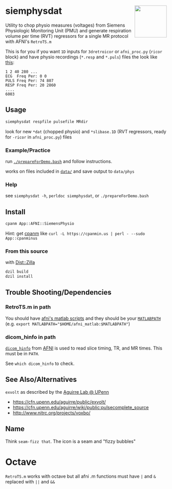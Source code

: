 # siemphysdat <img height=100 widht=100 align=right src=https://raw.githubusercontent.com/LabNeuroCogDevel/siemphysdat/master/icon.png>

Utility to chop physio measures (voltages) from Siemens Physiologic Monitoring Unit (PMU) and generate respiration volume per time (RVT) regressors for a single MR protocol with AFNI's `RetroTS.m`

This is for you if you want  `1D` inputs for `3dretroicor` or `afni_proc.py` (`ricor` block) and have physio recordings (`*.resp` and `*.puls`) files the look like [this](data/wpc4951_10824_20111108_110811.puls):

```
1 2 40 280 ...
ECG  Freq Per: 0 0
PULS Freq Per: 74 807
RESP Freq Per: 20 2860
....
6003
```


## Usage

```bash
siemphysdat respfile pulsefile MRdir
```

look for new `*dat` (chopped physio) and `*slibase.1D` (RVT regressors, ready for `-ricor` in `afni_proc.py`) files

### Example/Practice
run [`./prepareForDemo.bash`](prepareForDemo.bash) and follow instructions.

works on files included in [`data/`](data/) and save output to `data/phys`

### Help
see `siemphysdat -h`, `perldoc siemphysdat`, or `./prepareForDemo.bash` 


## Install

```bash
cpanm App::AFNI::SiemensPhysio
```

Hint: get [cpanm](http://search.cpan.org/~miyagawa/App-cpanminus-1.7019/lib/App/cpanminus.pm) like `curl -L https://cpanmin.us | perl - --sudo App::cpanminus`

### From this source
with [Dist::Zilla](http://dzil.org/)
```bash
dzil build
dzil install
```


## Trouble Shooting/Dependencies
### RetroTS.m in path
You should have [afni's matlab scripts](http://afni.nimh.nih.gov/afni/download/afnimatlab/releases/latest) and they should be your [`MATLABPATH`](http://www.mathworks.com/help/matlab/ref/path.html) (e.g. `export MATLABPATH="$HOME/afni_matlab:$MATLABPATH"`)

### dicom_hinfo in path
[`dicom_hinfo`](http://afni.nimh.nih.gov/pub/dist/doc/program_help/dicom_hinfo.html) from [AFNI](http://afni.nimh.nih.gov/afni/download) is used to read slice timing, TR, and MR times. This must be in `PATH`. 

See `which dicom_hinfo` to check.

## See Also/Alternatives
`exvolt` as described by the [Aguirre Lab @ UPenn](https://cfn.upenn.edu/aguirre/wiki/public:pulse-oximetry_during_fmri_scanning)
 * https://cfn.upenn.edu/aguirre/public/exvolt/
 * https://cfn.upenn.edu/aguirre/wiki/public:pulsecomplete_source
 * http://www.nitrc.org/projects/voxbo/

## Name
Think `seam-fizz that`. The icon is a seam and "fizzy bubbles"

# Octave
`RetroTS.m` works with octave but all afni .m functions must have `|` and `&` replaced with `||` and `&&`
